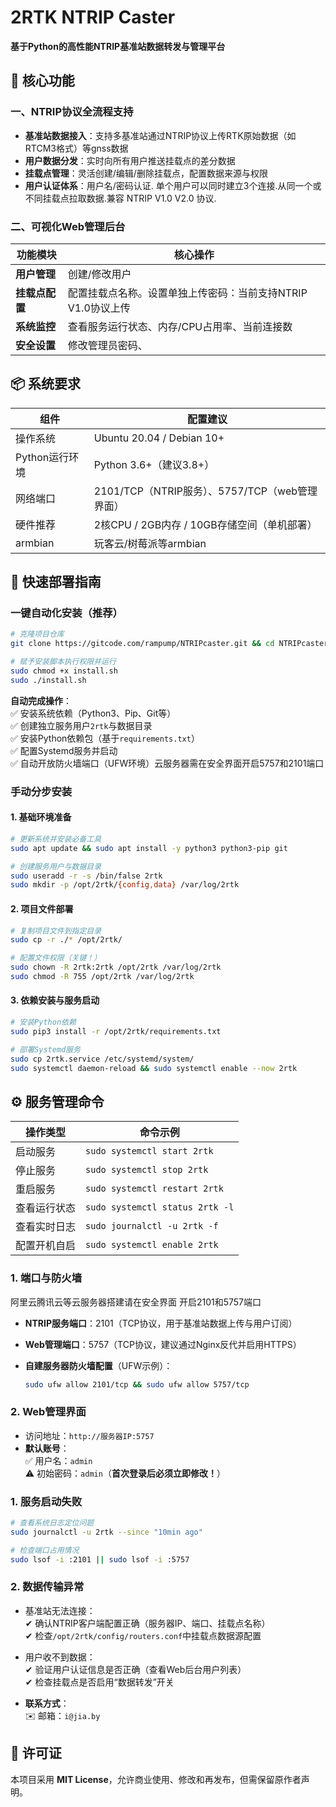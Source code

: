 

# 2RTK NTRIP Caster  
**基于Python的高性能NTRIP基准站数据转发与管理平台**  


## 🚀 核心功能  
### 一、NTRIP协议全流程支持 

- **基准站数据接入**：支持多基准站通过NTRIP协议上传RTK原始数据（如RTCM3格式）等gnss数据  
- **用户数据分发**：实时向所有用户推送挂载点的差分数据  
- **挂载点管理**：灵活创建/编辑/删除挂载点，配置数据来源与权限  
- **用户认证体系**：用户名/密码认证. 单个用户可以同时建立3个连接.从同一个或不同挂载点拉取数据.兼容 NTRIP V1.0  V2.0 协议.

### 二、可视化Web管理后台  
| 功能模块         | 核心操作                                                                 |  
|------------------|--------------------------------------------------------------------------|  
| **用户管理**     | 创建/修改用户                                           |  
| **挂载点配置**   | 配置挂载点名称。设置单独上传密码：当前支持NTRIP V1.0协议上传               |  
| **系统监控**     | 查看服务运行状态、内存/CPU占用率、当前连接数                              |  
| **安全设置**     | 修改管理员密码、                           |  


## 📦 系统要求  
| 组件                | 配置建议                          |  
|---------------------|---------------------------------------|  
| 操作系统            | Ubuntu 20.04  / Debian 10+         |  
| Python运行环境      | Python 3.6+（建议3.8+）                |  
| 网络端口            | 2101/TCP（NTRIP服务）、5757/TCP（web管理界面） |  
| 硬件推荐            | 2核CPU / 2GB内存 / 10GB存储空间（单机部署） | 
| armbian           | 玩客云/树莓派等armbian |  


## 🚀 快速部署指南  
### 一键自动化安装（推荐）  
```bash  
# 克隆项目仓库  
git clone https://gitcode.com/rampump/NTRIPcaster.git && cd NTRIPcaster  

# 赋予安装脚本执行权限并运行  
sudo chmod +x install.sh  
sudo ./install.sh  
```  
**自动完成操作**：  
✅ 安装系统依赖（Python3、Pip、Git等）  
✅ 创建独立服务用户`2rtk`与数据目录  
✅ 安装Python依赖包（基于`requirements.txt`）  
✅ 配置Systemd服务并启动  
✅ 自动开放防火墙端口（UFW环境）云服务器需在安全界面开启5757和2101端口  

### 手动分步安装  
#### 1. 基础环境准备  
```bash  
# 更新系统并安装必备工具  
sudo apt update && sudo apt install -y python3 python3-pip git  

# 创建服务用户与数据目录  
sudo useradd -r -s /bin/false 2rtk  
sudo mkdir -p /opt/2rtk/{config,data} /var/log/2rtk  
```  

#### 2. 项目文件部署  
```bash  
# 复制项目文件到指定目录  
sudo cp -r ./* /opt/2rtk/  

# 配置文件权限（关键！）  
sudo chown -R 2rtk:2rtk /opt/2rtk /var/log/2rtk  
sudo chmod -R 755 /opt/2rtk /var/log/2rtk  
```  

#### 3. 依赖安装与服务启动  
```bash  
# 安装Python依赖  
sudo pip3 install -r /opt/2rtk/requirements.txt  

# 部署Systemd服务  
sudo cp 2rtk.service /etc/systemd/system/  
sudo systemctl daemon-reload && sudo systemctl enable --now 2rtk  
```  


## ⚙️ 服务管理命令  
| 操作类型         | 命令示例                                  |  
|------------------|-------------------------------------------|  
| 启动服务         | `sudo systemctl start 2rtk`                |  
| 停止服务         | `sudo systemctl stop 2rtk`                 |  
| 重启服务         | `sudo systemctl restart 2rtk`              |  
| 查看运行状态     | `sudo systemctl status 2rtk -l`            |  
| 查看实时日志     | `sudo journalctl -u 2rtk -f`               |  
| 配置开机自启     | `sudo systemctl enable 2rtk`               |  



### 1. 端口与防火墙  

 阿里云腾讯云等云服务器搭建请在安全界面 开启2101和5757端口
- **NTRIP服务端口**：2101（TCP协议，用于基准站数据上传与用户订阅）  
- **Web管理端口**：5757（TCP协议，建议通过Nginx反代并启用HTTPS） 

- **自建服务器防火墙配置**（UFW示例）：  
  ```bash  
  sudo ufw allow 2101/tcp && sudo ufw allow 5757/tcp  
  ```  

### 2. Web管理界面  
- 访问地址：`http://服务器IP:5757`  
- **默认账号**：  
  ✅ 用户名：`admin`  
  ⚠️ 初始密码：`admin`（**首次登录后必须立即修改！**）  


### 1. 服务启动失败  
```bash  
# 查看系统日志定位问题  
sudo journalctl -u 2rtk --since "10min ago"  

# 检查端口占用情况  
sudo lsof -i :2101 || sudo lsof -i :5757  
```  

### 2. 数据传输异常  
- 基准站无法连接：  
  ✔ 确认NTRIP客户端配置正确（服务器IP、端口、挂载点名称）  
  ✔ 检查`/opt/2rtk/config/routers.conf`中挂载点数据源配置  
- 用户收不到数据：  
  ✔ 验证用户认证信息是否正确（查看Web后台用户列表）  
  ✔ 检查挂载点是否启用“数据转发”开关  




- **联系方式**：  
  ✉️ 邮箱：`i@jia.by`  



## 📄 许可证  
本项目采用 **MIT License**，允许商业使用、修改和再发布，但需保留原作者声明。  

